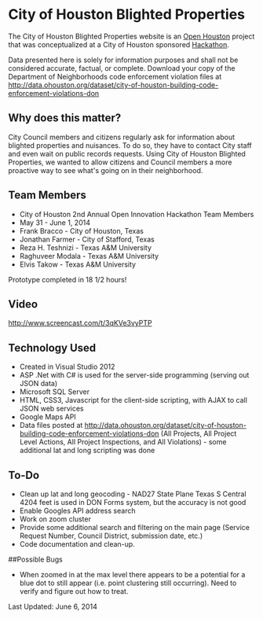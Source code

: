 # City of Houston Blighted Properties

The City of Houston Blighted Properties website is an <a href="//ohouston.org" target="_blank">Open Houston</a> project that was conceptualized at a City of Houston sponsored <a href="//houstonhackathon.com" target="_blank">Hackathon</a>.</p>
Data presented here is solely for information purposes and shall not be considered accurate, factual, or complete. Download your copy of the Department of Neighborhoods code enforcement violation files at <a href="http://data.ohouston.org/dataset/city-of-houston-building-code-enforcement-violations-don" target="_blank">http://data.ohouston.org/dataset/city-of-houston-building-code-enforcement-violations-don</a></p>

## <a name="why"></a>Why does this matter?

City Council members and citizens regularly ask for information about blighted properties and nuisances. To do so, they have to contact City staff and even wait on public records requests. Using City of Houston Blighted Properties, we wanted to allow citizens and Council members a more proactive way to see what's going on in their neighborhood.

## <a name="TeamMembers"></a>Team Members
 - City of Houston 2nd Annual Open Innovation Hackathon Team Members
 - May 31 - June 1, 2014
 - Frank Bracco - City of Houston, Texas
 - Jonathan Farmer - City of Stafford, Texas
 - Reza H. Teshnizi - Texas A&M University
 - Raghuveer Modala - Texas A&M University
 - Elvis Takow - Texas A&M University

Prototype completed in 18 1/2 hours!

## <a name="Video"></a>Video
http://www.screencast.com/t/3qKVe3vyPTP

## <a name="Technology"></a>Technology Used
- Created in Visual Studio 2012
- ASP .Net with C# is used for the server-side programming (serving out JSON data)
- Microsoft SQL Server
- HTML, CSS3, Javascript for the client-side scripting, with AJAX to call JSON web services
- Google Maps API
- Data files posted at http://data.ohouston.org/dataset/city-of-houston-building-code-enforcement-violations-don (All Projects, All Project Level Actions, All Project Inspections, and All Violations) - some additional lat and long scripting was done

## <a name="To-Do"></a>To-Do
- Clean up lat and long geocoding - NAD27 State Plane Texas S Central 4204 feet is used in DON Forms system, but the accuracy is not good
- Enable Googles API address search
- Work on zoom cluster
- Provide some additional search and filtering on the main page (Service Request Number, Council District, submission date, etc.)
- Code documentation and clean-up.

##<a name="Bugs"></a>Possible Bugs
- When zoomed in at the max level there appears to be a potential for a blue dot to still appear (i.e. point clustering still occurring). Need to verify and figure out how to treat.


Last Updated: June 6, 2014
